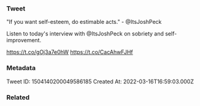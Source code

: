 ### Tweet
"If you want self-esteem, do estimable acts." - @ItsJoshPeck

Listen to today's interview with @ItsJoshPeck on sobriety and self-improvement.

https://t.co/gOj3a7e0hW https://t.co/CacAhwFJHf

### Metadata
Tweet ID: 1504140200049586185
Created At: 2022-03-16T16:59:03.000Z

### Related

